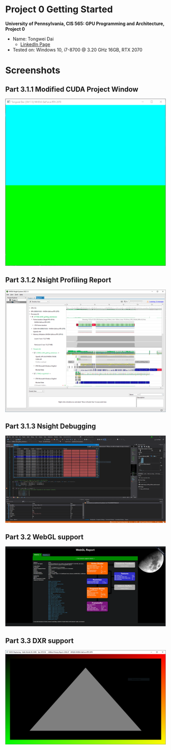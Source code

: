 # Project 0 Getting Started
**University of Pennsylvania, CIS 565: GPU Programming and Architecture, Project 0**
- Name: Tongwei Dai
	- [LinkedIn Page](https://www.linkedin.com/in/tongwei-dai-583350177/)
- Tested on: Windows 10, i7-8700 @ 3.20 GHz 16GB, RTX 2070
# Screenshots
## Part 3.1.1 Modified CUDA Project Window
![Part 3.1.1 CUDA Project Window](images/capture.png)
## Part 3.1.2 Nsight Profiling Report
![Nsight Profiling](images/profiling.png)
## Part 3.1.3 Nsight Debugging
![Nsight Debugging](images/debug.png)
## Part 3.2 WebGL support
![WebGL support](images/webgl.png)
## Part 3.3 DXR support
![DXR support](images/dxr.png)